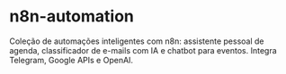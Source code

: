 # n8n-automation
Coleção de automações inteligentes com n8n: assistente pessoal de agenda, classificador de e-mails com IA e chatbot para eventos. Integra Telegram, Google APIs e OpenAI.
